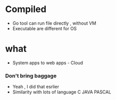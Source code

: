 # Compiled
- Go tool can run file directly , without VM
- Executable are different for OS

# what
- System apps to web apps - Cloud

### Don't bring baggage
- Yeah , I did that esrlier
- Similarity with lots of language C JAVA PASCAL
